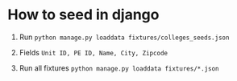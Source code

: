# How to seed in django 

1. Run
    `python manage.py loaddata fixtures/colleges_seeds.json`

2. Fields
    `Unit ID, PE ID, Name, City, Zipcode`

3. Run all fixtures
   `python manage.py loaddata fixtures/*.json`